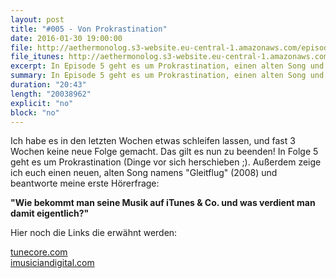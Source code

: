 ```yaml
---
layout: post
title: "#005 - Von Prokrastination"
date: 2016-01-30 19:00:00
file: http://aethermonolog.s3-website.eu-central-1.amazonaws.com/episodes/aethermonolog-005.mp3
file_itunes: http://aethermonolog.s3-website.eu-central-1.amazonaws.com/episodes/aethermonolog-005.m4a
excerpt: In Episode 5 geht es um Prokrastination, einen alten Song und die Frage, wie man Musik zu iTunes, Spotify und Co. bringt - und was man damit eigentlich verdient...
summary: In Episode 5 geht es um Prokrastination, einen alten Song und die Frage, wie man Musik zu iTunes, Spotify und Co. bringt - und was man damit eigentlich verdient...
duration: "20:43"
length: "20038962"
explicit: "no"
block: "no"
---
```


Ich habe es in den letzten Wochen etwas schleifen lassen, und fast 3 Wochen keine neue Folge gemacht. Das gilt es nun zu beenden! In Folge 5 geht es um Prokrastination (Dinge vor sich herschieben ;). Außerdem zeige ich euch einen neuen, alten Song namens "Gleitflug" (2008) und beantworte meine erste Hörerfrage:

<strong>"Wie bekommt man seine Musik auf iTunes & Co. und was verdient man damit eigentlich?"</strong>

Hier noch die Links die erwähnt werden:

<a href="http://tunecore.com">tunecore.com</a><br />
<a href="http://www.imusiciandigital.com/de/">imusiciandigital.com</a><br />
